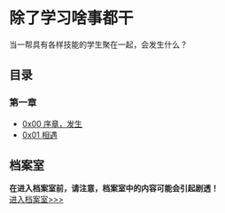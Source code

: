 # 除了学习啥事都干
当一帮具有各样技能的学生聚在一起，会发生什么？  

## 目录
### 第一章
- [0x00 序章，发生](sections/1/0x00.html)
- [0x01 相遇](sections/1/0x01.html)

## 档案室
**在进入档案室前，请注意，档案室中的内容可能会引起剧透！**  
[进入档案室>>>](library/)
